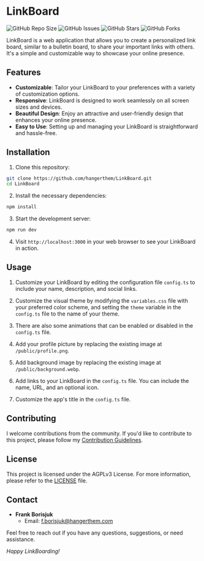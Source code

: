 # LinkBoard

![GitHub Repo Size](https://img.shields.io/github/repo-size/hangerthem/linkboard)
![GitHub Issues](https://img.shields.io/github/issues/hangerthem/linkboard)
![GitHub Stars](https://img.shields.io/github/stars/hangerthem/linkboard)
![GitHub Forks](https://img.shields.io/github/forks/hangerthem/linkboard)

LinkBoard is a web application that allows you to create a personalized link board, similar to a bulletin board, to share your important links with others. It's a simple and customizable way to showcase your online presence.

## Features

- **Customizable**: Tailor your LinkBoard to your preferences with a variety of customization options.
- **Responsive**: LinkBoard is designed to work seamlessly on all screen sizes and devices.
- **Beautiful Design**: Enjoy an attractive and user-friendly design that enhances your online presence.
- **Easy to Use**: Setting up and managing your LinkBoard is straightforward and hassle-free.

## Installation

1. Clone this repository:

```bash
git clone https://github.com/hangerthem/LinkBoard.git
cd LinkBoard
```

2. Install the necessary dependencies:

```bash
npm install
```

3. Start the development server:

```bash
npm run dev
```

4. Visit `http://localhost:3000` in your web browser to see your LinkBoard in action.

## Usage

1. Customize your LinkBoard by editing the configuration file `config.ts` to include your name, description, and social links.

2. Customize the visual theme by modifying the `variables.css` file with your preferred color scheme, and setting the `theme` variable in the `config.ts` file to the name of your theme.

3. There are also some animations that can be enabled or disabled in the `config.ts` file.

4. Add your profile picture by replacing the existing image at `/public/profile.png`.

5. Add background image by replacing the existing image at `/public/background.webp`.

6. Add links to your LinkBoard in the `config.ts` file. You can include the name, URL, and an optional icon.

7. Customize the app's title in the `config.ts` file.

## Contributing

I welcome contributions from the community. If you'd like to contribute to this project, please follow my [Contribution Guidelines](CONTRIBUTING).

## License

This project is licensed under the AGPLv3 License. For more information, please refer to the [LICENSE](LICENSE) file.

## Contact

- **Frank Borisjuk**
	- Email: [f.borisjuk@hangerthem.com](mailto:f.borisjuk@hangerthem.com)

Feel free to reach out if you have any questions, suggestions, or need assistance.

_Happy LinkBoarding!_
